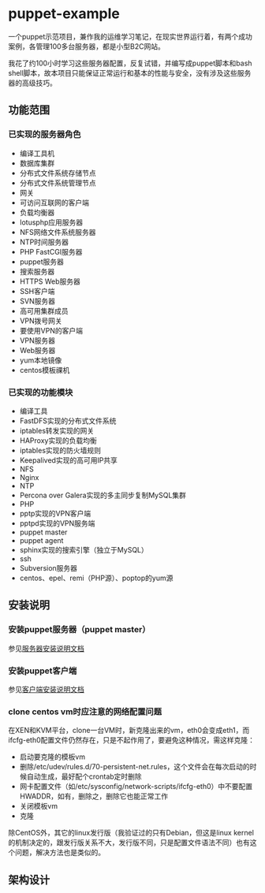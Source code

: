 puppet-example
==============

一个puppet示范项目，兼作我的运维学习笔记，在现实世界运行着，有两个成功案例，各管理100多台服务器，都是小型B2C网站。

我花了约100小时学习这些服务器配置，反复试错，并编写成puppet脚本和bash shell脚本，故本项目只能保证正常运行和基本的性能与安全，没有涉及这些服务器的高级技巧。

## 功能范围
### 已实现的服务器角色
- 编译工具机
- 数据库集群
- 分布式文件系统存储节点
- 分布式文件系统管理节点
- 网关
- 可访问互联网的客户端
- 负载均衡器
- lotusphp应用服务器
- NFS网络文件系统服务器
- NTP时间服务器
- PHP FastCGI服务器
- puppet服务器
- 搜索服务器
- HTTPS Web服务器
- SSH客户端
- SVN服务器
- 高可用集群成员
- VPN拨号网关
- 要使用VPN的客户端
- VPN服务器
- Web服务器
- yum本地镜像
- centos模板祼机

### 已实现的功能模块
- 编译工具
- FastDFS实现的分布式文件系统
- iptables转发实现的网关
- HAProxy实现的负载均衡
- iptables实现的防火墙规则
- Keepalived实现的高可用IP共享
- NFS
- Nginx
- NTP
- Percona over Galera实现的多主同步复制MySQL集群
- PHP
- pptp实现的VPN客户端
- pptpd实现的VPN服务端
- puppet master
- puppet agent
- sphinx实现的搜索引擎（独立于MySQL）
- ssh
- Subversion服务器
- centos、epel、remi（PHP源）、poptop的yum源


## 安装说明
### 安装puppet服务器（puppet master）
参见[服务器安装说明文档](HowTo-puppet-server.txt)

### 安装puppet客户端
参见[客户端安装说明文档](HowTo-puppet-client.txt)

### clone centos vm时应注意的网络配置问题
在XEN和KVM平台，clone一台VM时，新克隆出来的vm，eth0会变成eth1，而ifcfg-eth0配置文件仍然存在，只是不起作用了，要避免这种情况，需这样克隆：
- 启动要克隆的模板vm
- 删除/etc/udev/rules.d/70-persistent-net.rules，这个文件会在每次启动的时候自动生成，最好配个crontab定时删除
- 网卡配置文件（如/etc/sysconfig/network-scripts/ifcfg-eth0）中不要配置HWADDR，如有，删除之，删除它也能正常工作
- 关闭模板vm
- 克隆

除CentOS外，其它的linux发行版（我验证过的只有Debian，但这是linux kernel的机制决定的，跟发行版关系不大，发行版不同，只是配置文件语法不同）也有这个问题，解决方法也是类似的。

## 架构设计
